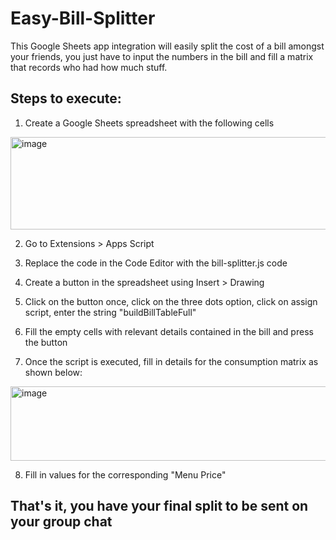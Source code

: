 # Easy-Bill-Splitter
This Google Sheets app integration will easily split the cost of a bill amongst your friends, you just have to input the numbers in the bill and fill a matrix that records who had how much stuff.

## Steps to execute:
1. Create a Google Sheets spreadsheet with the following cells
<img width="743" height="148" alt="image" src="https://github.com/user-attachments/assets/b2d1fe7d-e3ab-4899-b62f-f16a2c4ffbb8" />

2. Go to Extensions > Apps Script

3. Replace the code in the Code Editor with the bill-splitter.js code

4. Create a button in the spreadsheet using Insert > Drawing

5. Click on the button once, click on the three dots option, click on assign script, enter the string "buildBillTableFull"

6. Fill the empty cells with relevant details contained in the bill and press the button

7. Once the script is executed, fill in details for the consumption matrix as shown below:
<img width="1191" height="119" alt="image" src="https://github.com/user-attachments/assets/8074cfaa-5b07-44d1-b4e8-e71dd420840b" />

8. Fill in values for the corresponding "Menu Price"

## That's it, you have your final split to be sent on your group chat
